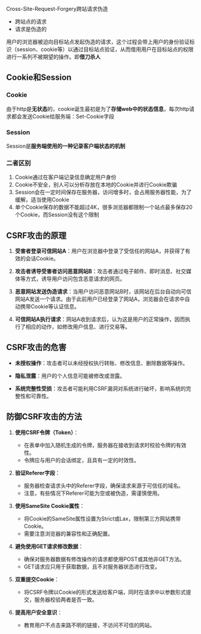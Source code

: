 Cross-Site-Request-Forgery跨站请求伪造

- 跨站点的请求
- 请求是伪造的

用户的浏览器被迫向目标站点发起伪造的请求，这个过程会带上用户的身份验证标识（session、cookie等）以通过目标站点验证，从而借用用户在目标站点的权限进行一系列不被期望的操作。即**借刀杀人**

## Cookie和Session

### Cookie

由于http是**无状态**的，cookie诞生最初是为了**存储web中的状态信息**，每次http请求都会发送Cookie给服务端：Set-Cookie字段

### Session

Session是**服务端使用的一种记录客户端状态的机制**

### 二者区别

1. Cookie通过在客户端记录信息确定用户身份
2. Cookie不安全，别人可以分析存放在本地的Cookie并进行Cookie欺骗
3. Session会在一定时间保存在服务器，访问增多时，会占用服务器性能，为了缓解，适当使用Cookie
4. 单个Cookie保存的数据不能超过4K，很多浏览器都限制一个站点最多保存20个Cookie，而Session没有这个限制
## CSRF攻击的原理

1. **受害者登录可信网站A**：用户在浏览器中登录了受信任的网站A，并获得了有效的会话Cookie。

2. **攻击者诱导受害者访问恶意网站B**：攻击者通过电子邮件、即时消息、社交媒体等方式，诱导用户访问包含恶意请求的网页。

3. **恶意网站发送伪造请求**：当用户访问恶意网站B时，该网站在后台自动向可信网站A发送一个请求。由于此前用户已经登录了网站A，浏览器会在请求中自动携带Cookie等认证信息。

4. **可信网站A执行请求**：网站A收到请求后，认为这是用户的正常操作，因而执行了相应的动作，如修改用户信息、进行交易等。

## CSRF攻击的危害

- **未授权操作**：攻击者可以未经授权执行转账、修改信息、删除数据等操作。

- **隐私泄露**：用户的个人信息可能被修改或泄露。

- **系统完整性受损**：攻击者可能利用CSRF漏洞对系统进行破坏，影响系统的完整性和可靠性。

## 防御CSRF攻击的方法

1. **使用CSRF令牌（Token）**：

   - 在表单中加入随机生成的令牌，服务器在接收到请求时校验令牌的有效性。
   - 令牌应与用户的会话绑定，且具有一定的时效性。

2. **验证Referer字段**：

   - 服务器检查请求头中的Referer字段，确保请求来源于可信任的域名。
   - 注意，有些情况下Referer可能为空或被伪造，需谨慎使用。

3. **使用SameSite Cookie属性**：

   - 将Cookie的SameSite属性设置为Strict或Lax，限制第三方网站携带Cookie。
   - 需要注意浏览器的兼容性和正确配置。

4. **避免使用GET请求修改数据**：

   - 确保对服务器数据有修改操作的请求都使用POST或其他非GET方法。
   - GET请求应只用于获取数据，且不对服务器状态进行改变。

5. **双重提交Cookie**：

   - 将CSRF令牌以Cookie的形式发送给客户端，同时在请求中以参数形式提交，服务器校验两者是否一致。

6. **提高用户安全意识**：

   - 教育用户不点击来路不明的链接，不访问不可信的网站。